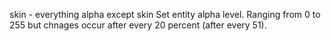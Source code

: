 skin - everything alpha except skin
Set entity alpha level. Ranging from 0 to 255 but chnages occur after every 20 percent (after every 51).